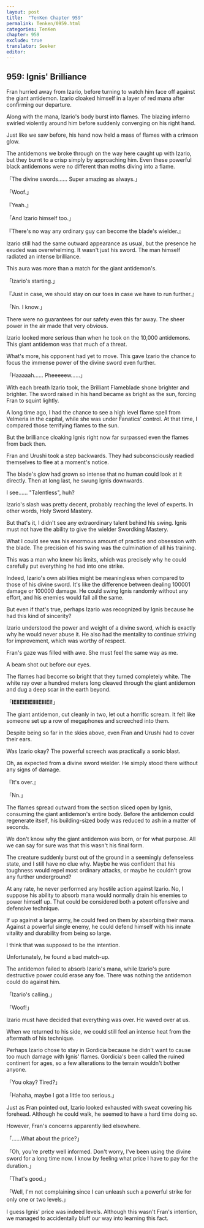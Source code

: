 ```yaml
---
layout: post
title:  "TenKen Chapter 959"
permalink: Tenken/0959.html
categories: TenKen
chapter: 959
exclude: true
translator: Seeker
editor: 
---
```

<h2>959: Ignis' Brilliance</h2>

 Fran hurried away from Izario, before turning to watch him face off against the giant antidemon. Izario cloaked himself in a layer of red mana after confirming our departure.

 Along with the mana, Izario's body burst into flames. The blazing inferno swirled violently around him before suddenly converging on his right hand.

 Just like we saw before, his hand now held a mass of flames with a crimson glow.

 The antidemons we broke through on the way here caught up with Izario, but they burnt to a crisp simply by approaching him. Even these powerful black antidemons were no different than moths diving into a flame.

「The divine swords…… Super amazing as always.」

「Woof.」

『Yeah.』

「And Izario himself too.」

『There's no way any ordinary guy can become the blade's wielder.』

 Izario still had the same outward appearance as usual, but the presence he exuded was overwhelming. It wasn't just his sword. The man himself radiated an intense brilliance.

 This aura was more than a match for the giant antidemon's.

「Izario's starting.」

『Just in case, we should stay on our toes in case we have to run further.』

「Nn. I know.」

 There were no guarantees for our safety even this far away. The sheer power in the air made that very obvious.

 Izario looked more serious than when he took on the 10,000 antidemons. This giant antidemon was that much of a threat.

 What's more, his opponent had yet to move. This gave Izario the chance to focus the immense power of the divine sword even further.

「Haaaaah…… Pheeeeew……」

 With each breath Izario took, the Brilliant Flameblade shone brighter and brighter. The sword raised in his hand became as bright as the sun, forcing Fran to squint lightly.

 A long time ago, I had the chance to see a high level flame spell from Velmeria in the capital, while she was under Fanatics' control. At that time, I compared those terrifying flames to the sun.

 But the brilliance cloaking Ignis right now far surpassed even the flames from back then.

 Fran and Urushi took a step backwards. They had subconsciously readied themselves to flee at a moment's notice.

 The blade's glow had grown so intense that no human could look at it directly. Then at long last, he swung Ignis downwards.

 I see…… "Talentless", huh?

 Izario's slash was pretty decent, probably reaching the level of experts. In other words, Holy Sword Mastery.

 But that's it, I didn't see any extraordinary talent behind his swing. Ignis must not have the ability to give the wielder Swordking Mastery.

 What I could see was his enormous amount of practice and obsession with the blade. The precision of his swing was the culmination of all his training.

 This was a man who knew his limits, which was precisely why he could carefully put everything he had into one strike.

 Indeed, Izario's own abilities might be meaningless when compared to those of his divine sword. It's like the difference between dealing 100001 damage or 100000 damage. He could swing Ignis randomly without any effort, and his enemies would fall all the same.

 But even if that's true, perhaps Izario was recognized by Ignis because he had this kind of sincerity?

 Izario understood the power and weight of a divine sword, which is exactly why he would never abuse it. He also had the mentality to continue striving for improvement, which was worthy of respect.

 Fran's gaze was filled with awe. She must feel the same way as me.

 A beam shot out before our eyes.

 The flames had become so bright that they turned completely white. The white ray over a hundred meters long cleaved through the giant antidemon and dug a deep scar in the earth beyond.

「**IEIIEIEIEIIIIEIIIEI!**」

 The giant antidemon, cut cleanly in two, let out a horrific scream. It felt like someone set up a row of megaphones and screeched into them.

 Despite being so far in the skies above, even Fran and Urushi had to cover their ears.

 Was Izario okay? The powerful screech was practically a sonic blast.

 Oh, as expected from a divine sword wielder. He simply stood there without any signs of damage.

『It's over.』

「Nn.」

 The flames spread outward from the section sliced open by Ignis, consuming the giant antidemon's entire body. Before the antidemon could regenerate itself, his building-sized body was reduced to ash in a matter of seconds.

 We don't know why the giant antidemon was born, or for what purpose. All we can say for sure was that this wasn't his final form.

 The creature suddenly burst out of the ground in a seemingly defenseless state, and I still have no clue why. Maybe he was confident that his toughness would repel most ordinary attacks, or maybe he couldn't grow any further underground?

 At any rate, he never performed any hostile action against Izario. No, I suppose his ability to absorb mana would normally drain his enemies to power himself up. That could be considered both a potent offensive and defensive technique.

 If up against a large army, he could feed on them by absorbing their mana. Against a powerful single enemy, he could defend himself with his innate vitality and durability from being so large.

 I think that was supposed to be the intention.

 Unfortunately, he found a bad match-up.

 The antidemon failed to absorb Izario's mana, while Izario's pure destructive power could erase any foe. There was nothing the antidemon could do against him.

「Izario's calling.」

「Woof!」

 Izario must have decided that everything was over. He waved over at us.

 When we returned to his side, we could still feel an intense heat from the aftermath of his technique.

 Perhaps Izario chose to stay in Gordicia because he didn't want to cause too much damage with Ignis' flames. Gordicia's been called the ruined continent for ages, so a few alterations to the terrain wouldn't bother anyone.

「You okay? Tired?」

「Hahaha, maybe I got a little too serious.」

 Just as Fran pointed out, Izario looked exhausted with sweat covering his forehead. Although he could walk, he seemed to have a hard time doing so.

 However, Fran's concerns apparently lied elsewhere.

「……What about the price?」

「Oh, you're pretty well informed. Don't worry, I've been using the divine sword for a long time now. I know by feeling what price I have to pay for the duration.」

「That's good.」

「Well, I'm not complaining since I can unleash such a powerful strike for only one or two levels.」

 I guess Ignis' price was indeed levels. Although this wasn't Fran's intention, we managed to accidentally bluff our way into learning this fact.





